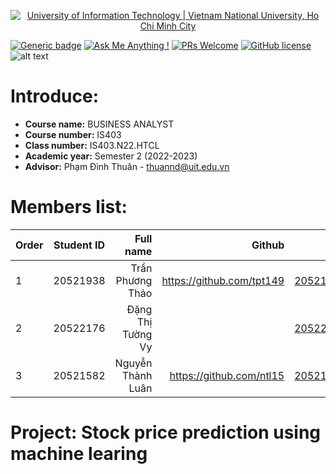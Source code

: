 <!-- Banner -->
<p align="center">
  <a href="https://www.uit.edu.vn/" title="University of Information Technology" style="border: none;">
    <img src="https://i.imgur.com/WmMnSRt.png" alt="University of Information Technology | Vietnam National University, Ho Chi Minh City">
  </a>
</p>

[![Generic badge](https://img.shields.io/badge/Status-working-<COLOR>.svg)](https://shields.io/)
[![Ask Me Anything !](https://img.shields.io/badge/Ask%20me-anything-1abc9c.svg)](https://github.com/tpt149/IS403.N22.HTCL_Nhom5/issues/new)
[![PRs Welcome](https://img.shields.io/badge/PRs-welcome-brightgreen.svg?style=flat-square)](http://makeapullrequest.com)
[![GitHub license](https://img.shields.io/github/license/Naereen/StrapDown.js.svg)](https://github.com/tpt149/IS403.N22.HTCL_Nhom5/blob/master/LICENSE)
![alt text](https://img.shields.io/badge/Language-Python-green)

# Introduce:
* __Course name:__ BUSINESS ANALYST
* __Course number:__ IS403
* __Class number:__ IS403.N22.HTCL
* __Academic year:__ Semester 2 (2022-2023)
* __Advisor:__ Phạm Đình Thuân - <thuannd@uit.edu.vn>

# Members list:
| Order  | Student ID    | Full name              | Github                                               | Email                   |
| ------ |:-------------:| ----------------------:|-----------------------------------------------------:|-------------------------:
| 1      | 20521938      | Trần Phương Thảo       |https://github.com/tpt149                             |20521938@gm.uit.edu.vn   |
| 2      | 20522176      | Đặng Thị Tường Vy      |                                                      |20522176@gm.uit.edu.vn   |
| 3      | 20521582      | Nguyễn Thành Luân      |https://github.com/ntl15                              |20521582@gm.uit.edu.vn   |

# Project: Stock price prediction using machine learing
